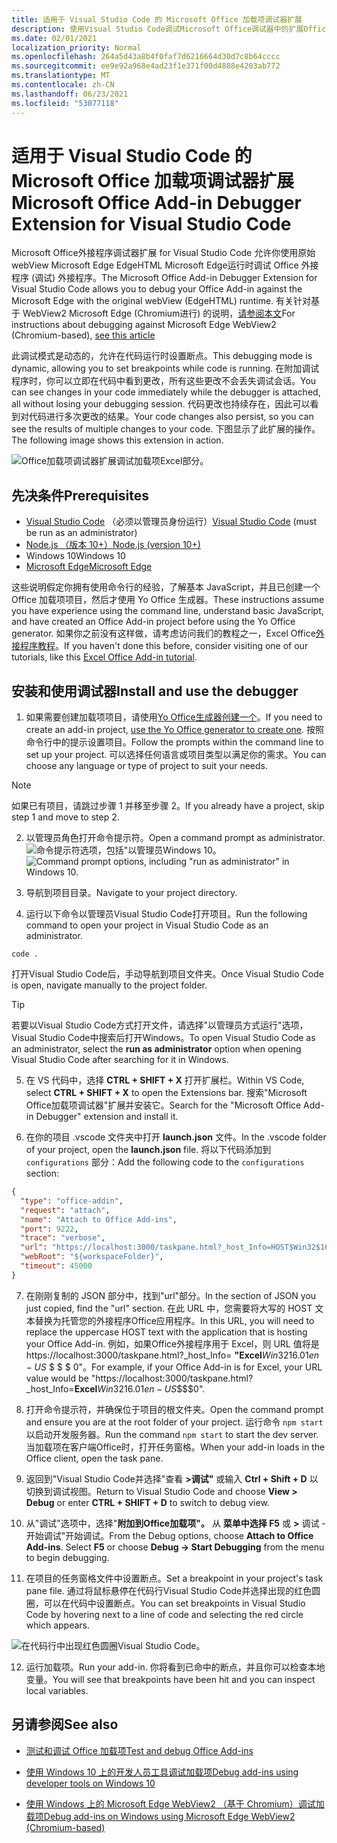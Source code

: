 ```yaml
---
title: 适用于 Visual Studio Code 的 Microsoft Office 加载项调试器扩展
description: 使用Visual Studio Code调试Microsoft Office调试器中的扩展Office调试外接程序。
ms.date: 02/01/2021
localization_priority: Normal
ms.openlocfilehash: 264a5d43a8b4f0faf7d6216664d30d7c8b64cccc
ms.sourcegitcommit: ee9e92a968e4ad23f1e371f00d4888e4203ab772
ms.translationtype: MT
ms.contentlocale: zh-CN
ms.lasthandoff: 06/23/2021
ms.locfileid: "53077118"
---
```

# <a name="microsoft-office-add-in-debugger-extension-for-visual-studio-code"></a><span data-ttu-id="79f1e-103">适用于 Visual Studio Code 的 Microsoft Office 加载项调试器扩展</span><span class="sxs-lookup"><span data-stu-id="79f1e-103">Microsoft Office Add-in Debugger Extension for Visual Studio Code</span></span>

<span data-ttu-id="79f1e-104">Microsoft Office外接程序调试器扩展 for Visual Studio Code 允许你使用原始 webView Microsoft Edge EdgeHTML Microsoft Edge运行时调试 Office 外接程序 (调试) 外接程序。</span><span class="sxs-lookup"><span data-stu-id="79f1e-104">The Microsoft Office Add-in Debugger Extension for Visual Studio Code allows you to debug your Office Add-in against the Microsoft Edge with the original webView (EdgeHTML) runtime.</span></span> <span data-ttu-id="79f1e-105">有关针对基于 WebView2 Microsoft Edge (Chromium进行) 的说明，[请参阅本文](./debug-desktop-using-edge-chromium.md)</span><span class="sxs-lookup"><span data-stu-id="79f1e-105">For instructions about debugging against Microsoft Edge WebView2 (Chromium-based), [see this article](./debug-desktop-using-edge-chromium.md)</span></span>

<span data-ttu-id="79f1e-106">此调试模式是动态的，允许在代码运行时设置断点。</span><span class="sxs-lookup"><span data-stu-id="79f1e-106">This debugging mode is dynamic, allowing you to set breakpoints while code is running.</span></span> <span data-ttu-id="79f1e-107">在附加调试程序时，你可以立即在代码中看到更改，所有这些更改不会丢失调试会话。</span><span class="sxs-lookup"><span data-stu-id="79f1e-107">You can see changes in your code immediately while the debugger is attached, all without losing your debugging session.</span></span> <span data-ttu-id="79f1e-108">代码更改也持续存在，因此可以看到对代码进行多次更改的结果。</span><span class="sxs-lookup"><span data-stu-id="79f1e-108">Your code changes also persist, so you can see the results of multiple changes to your code.</span></span> <span data-ttu-id="79f1e-109">下图显示了此扩展的操作。</span><span class="sxs-lookup"><span data-stu-id="79f1e-109">The following image shows this extension in action.</span></span>

![Office加载项调试器扩展调试加载项Excel部分。](../images/vs-debugger-extension-for-office-addins.jpg)

## <a name="prerequisites"></a><span data-ttu-id="79f1e-111">先决条件</span><span class="sxs-lookup"><span data-stu-id="79f1e-111">Prerequisites</span></span>

- <span data-ttu-id="79f1e-112">[Visual Studio Code](https://code.visualstudio.com/) （必须以管理员身份运行）</span><span class="sxs-lookup"><span data-stu-id="79f1e-112">[Visual Studio Code](https://code.visualstudio.com/) (must be run as an administrator)</span></span>
- [<span data-ttu-id="79f1e-113">Node.js （版本 10+）</span><span class="sxs-lookup"><span data-stu-id="79f1e-113">Node.js (version 10+)</span></span>](https://nodejs.org/)
- <span data-ttu-id="79f1e-114">Windows 10</span><span class="sxs-lookup"><span data-stu-id="79f1e-114">Windows 10</span></span>
- [<span data-ttu-id="79f1e-115">Microsoft Edge</span><span class="sxs-lookup"><span data-stu-id="79f1e-115">Microsoft Edge</span></span>](https://www.microsoft.com/edge)

<span data-ttu-id="79f1e-116">这些说明假定你拥有使用命令行的经验，了解基本 JavaScript，并且已创建一个 Office 加载项项目，然后才使用 Yo Office 生成器。</span><span class="sxs-lookup"><span data-stu-id="79f1e-116">These instructions assume you have experience using the command line, understand basic JavaScript, and have created an Office Add-in project before using the Yo Office generator.</span></span> <span data-ttu-id="79f1e-117">如果你之前没有这样做，请考虑访问我们的教程之一，Excel Office[外接程序教程](../tutorials/excel-tutorial.md)。</span><span class="sxs-lookup"><span data-stu-id="79f1e-117">If you haven't done this before, consider visiting one of our tutorials, like this [Excel Office Add-in tutorial](../tutorials/excel-tutorial.md).</span></span>

## <a name="install-and-use-the-debugger"></a><span data-ttu-id="79f1e-118">安装和使用调试器</span><span class="sxs-lookup"><span data-stu-id="79f1e-118">Install and use the debugger</span></span>

1. <span data-ttu-id="79f1e-119">如果需要创建加载项项目，请使用[Yo Office生成器创建一个](../quickstarts/excel-quickstart-jquery.md?tabs=yeomangenerator)。</span><span class="sxs-lookup"><span data-stu-id="79f1e-119">If you need to create an add-in project, [use the Yo Office generator to create one](../quickstarts/excel-quickstart-jquery.md?tabs=yeomangenerator).</span></span> <span data-ttu-id="79f1e-120">按照命令行中的提示设置项目。</span><span class="sxs-lookup"><span data-stu-id="79f1e-120">Follow the prompts within the command line to set up your project.</span></span> <span data-ttu-id="79f1e-121">可以选择任何语言或项目类型以满足你的需求。</span><span class="sxs-lookup"><span data-stu-id="79f1e-121">You can choose any language or type of project to suit your needs.</span></span>

> [!NOTE]
> <span data-ttu-id="79f1e-122">如果已有项目，请跳过步骤 1 并移至步骤 2。</span><span class="sxs-lookup"><span data-stu-id="79f1e-122">If you already have a project, skip step 1 and move to step 2.</span></span>

2. <span data-ttu-id="79f1e-123">以管理员角色打开命令提示符。</span><span class="sxs-lookup"><span data-stu-id="79f1e-123">Open a command prompt as administrator.</span></span>
   <span data-ttu-id="79f1e-124">![命令提示符选项，包括"以管理员Windows 10。](../images/run-as-administrator-vs-code.jpg)</span><span class="sxs-lookup"><span data-stu-id="79f1e-124">![Command prompt options, including "run as administrator" in Windows 10.](../images/run-as-administrator-vs-code.jpg)</span></span>

3. <span data-ttu-id="79f1e-125">导航到项目目录。</span><span class="sxs-lookup"><span data-stu-id="79f1e-125">Navigate to your project directory.</span></span>

4. <span data-ttu-id="79f1e-126">运行以下命令以管理员Visual Studio Code打开项目。</span><span class="sxs-lookup"><span data-stu-id="79f1e-126">Run the following command to open your project in Visual Studio Code as an administrator.</span></span>

```command&nbsp;line
code .
```

<span data-ttu-id="79f1e-127">打开Visual Studio Code后，手动导航到项目文件夹。</span><span class="sxs-lookup"><span data-stu-id="79f1e-127">Once Visual Studio Code is open, navigate manually to the project folder.</span></span>

> [!TIP]
> <span data-ttu-id="79f1e-128">若要以Visual Studio Code方式打开文件，请选择"以管理员方式运行"选项，Visual Studio Code中搜索后打开Windows。</span><span class="sxs-lookup"><span data-stu-id="79f1e-128">To open Visual Studio Code as an administrator, select the **run as administrator** option when opening Visual Studio Code after searching for it in Windows.</span></span>

5. <span data-ttu-id="79f1e-129">在 VS 代码中，选择 **CTRL + SHIFT + X** 打开扩展栏。</span><span class="sxs-lookup"><span data-stu-id="79f1e-129">Within VS Code, select **CTRL + SHIFT + X** to open the Extensions bar.</span></span> <span data-ttu-id="79f1e-130">搜索"Microsoft Office加载项调试器"扩展并安装它。</span><span class="sxs-lookup"><span data-stu-id="79f1e-130">Search for the "Microsoft Office Add-in Debugger" extension and install it.</span></span>

6. <span data-ttu-id="79f1e-131">在你的项目 .vscode 文件夹中打开 **launch.json** 文件。</span><span class="sxs-lookup"><span data-stu-id="79f1e-131">In the .vscode folder of your project, open the **launch.json** file.</span></span> <span data-ttu-id="79f1e-132">将以下代码添加到 `configurations` 部分：</span><span class="sxs-lookup"><span data-stu-id="79f1e-132">Add the following code to the `configurations` section:</span></span>

```JSON
{
  "type": "office-addin",
  "request": "attach",
  "name": "Attach to Office Add-ins",
  "port": 9222,
  "trace": "verbose",
  "url": "https://localhost:3000/taskpane.html?_host_Info=HOST$Win32$16.01$en-US$$$$0",
  "webRoot": "${workspaceFolder}",
  "timeout": 45000
}
```

7. <span data-ttu-id="79f1e-133">在刚刚复制的 JSON 部分中，找到"url"部分。</span><span class="sxs-lookup"><span data-stu-id="79f1e-133">In the section of JSON you just copied, find the "url" section.</span></span> <span data-ttu-id="79f1e-134">在此 URL 中，您需要将大写的 HOST 文本替换为托管您的外接程序Office应用程序。</span><span class="sxs-lookup"><span data-stu-id="79f1e-134">In this URL, you will need to replace the uppercase HOST text with the application that is hosting your Office Add-in.</span></span> <span data-ttu-id="79f1e-135">例如，如果Office外接程序用于 Excel，则 URL 值将是 https://localhost:3000/taskpane.html?_host_Info= <strong>"Excel</strong>$Win 32$16.01$en-US$ \$ \$ \$ 0"。</span><span class="sxs-lookup"><span data-stu-id="79f1e-135">For example, if your Office Add-in is for Excel, your URL value would be "https://localhost:3000/taskpane.html?_host_Info=<strong>Excel</strong>$Win32$16.01$en-US$\$\$\$0".</span></span>

8. <span data-ttu-id="79f1e-136">打开命令提示符，并确保位于项目的根文件夹。</span><span class="sxs-lookup"><span data-stu-id="79f1e-136">Open the command prompt and ensure you are at the root folder of your project.</span></span> <span data-ttu-id="79f1e-137">运行命令 `npm start` 以启动开发服务器。</span><span class="sxs-lookup"><span data-stu-id="79f1e-137">Run the command `npm start` to start the dev server.</span></span> <span data-ttu-id="79f1e-138">当加载项在客户端Office时，打开任务窗格。</span><span class="sxs-lookup"><span data-stu-id="79f1e-138">When your add-in loads in the Office client, open the task pane.</span></span>

9. <span data-ttu-id="79f1e-139">返回到"Visual Studio Code并选择"查看 **>调试"** 或输入 **Ctrl + Shift + D** 以切换到调试视图。</span><span class="sxs-lookup"><span data-stu-id="79f1e-139">Return to Visual Studio Code and choose **View > Debug** or enter **CTRL + SHIFT + D** to switch to debug view.</span></span>

10. <span data-ttu-id="79f1e-140">从"调试"选项中，选择"**附加到Office加载项"。** 从 **菜单中选择 F5** 或 **>** 调试 -开始调试"开始调试。</span><span class="sxs-lookup"><span data-stu-id="79f1e-140">From the Debug options, choose **Attach to Office Add-ins**. Select **F5** or choose **Debug -> Start Debugging** from the menu to begin debugging.</span></span>

11. <span data-ttu-id="79f1e-141">在项目的任务窗格文件中设置断点。</span><span class="sxs-lookup"><span data-stu-id="79f1e-141">Set a breakpoint in your project's task pane file.</span></span> <span data-ttu-id="79f1e-142">通过将鼠标悬停在代码行Visual Studio Code并选择出现的红色圆圈，可以在代码中设置断点。</span><span class="sxs-lookup"><span data-stu-id="79f1e-142">You can set breakpoints in Visual Studio Code by hovering next to a line of code and selecting the red circle which appears.</span></span>

![在代码行中出现红色圆圈Visual Studio Code。](../images/set-breakpoint.jpg)

12. <span data-ttu-id="79f1e-144">运行加载项。</span><span class="sxs-lookup"><span data-stu-id="79f1e-144">Run your add-in.</span></span> <span data-ttu-id="79f1e-145">你将看到已命中的断点，并且你可以检查本地变量。</span><span class="sxs-lookup"><span data-stu-id="79f1e-145">You will see that breakpoints have been hit and you can inspect local variables.</span></span>

## <a name="see-also"></a><span data-ttu-id="79f1e-146">另请参阅</span><span class="sxs-lookup"><span data-stu-id="79f1e-146">See also</span></span>

* [<span data-ttu-id="79f1e-147">测试和调试 Office 加载项</span><span class="sxs-lookup"><span data-stu-id="79f1e-147">Test and debug Office Add-ins</span></span>](test-debug-office-add-ins.md)

* [<span data-ttu-id="79f1e-148">使用 Windows 10 上的开发人员工具调试加载项</span><span class="sxs-lookup"><span data-stu-id="79f1e-148">Debug add-ins using developer tools on Windows 10</span></span>](debug-add-ins-using-f12-developer-tools-on-windows-10.md)

* [<span data-ttu-id="79f1e-149">使用 Windows 上的 Microsoft Edge WebView2 （基于 Chromium）调试加载项</span><span class="sxs-lookup"><span data-stu-id="79f1e-149">Debug add-ins on Windows using Microsoft Edge WebView2 (Chromium-based)</span></span>](debug-desktop-using-edge-chromium.md)
